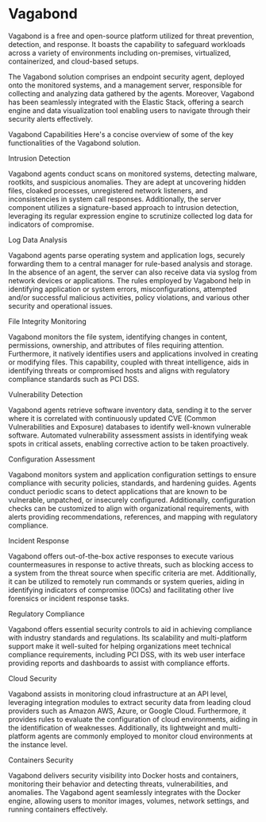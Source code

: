# Vagabond

Vagabond is a free and open-source platform utilized for threat prevention, detection, and response. It boasts the capability to safeguard workloads across a variety of environments including on-premises, virtualized, containerized, and cloud-based setups.

The Vagabond solution comprises an endpoint security agent, deployed onto the monitored systems, and a management server, responsible for collecting and analyzing data gathered by the agents. Moreover, Vagabond has been seamlessly integrated with the Elastic Stack, offering a search engine and data visualization tool enabling users to navigate through their security alerts effectively.

Vagabond Capabilities
Here's a concise overview of some of the key functionalities of the Vagabond solution.

Intrusion Detection

Vagabond agents conduct scans on monitored systems, detecting malware, rootkits, and suspicious anomalies. They are adept at uncovering hidden files, cloaked processes, unregistered network listeners, and inconsistencies in system call responses. Additionally, the server component utilizes a signature-based approach to intrusion detection, leveraging its regular expression engine to scrutinize collected log data for indicators of compromise.

Log Data Analysis

Vagabond agents parse operating system and application logs, securely forwarding them to a central manager for rule-based analysis and storage. In the absence of an agent, the server can also receive data via syslog from network devices or applications. The rules employed by Vagabond help in identifying application or system errors, misconfigurations, attempted and/or successful malicious activities, policy violations, and various other security and operational issues.

File Integrity Monitoring

Vagabond monitors the file system, identifying changes in content, permissions, ownership, and attributes of files requiring attention. Furthermore, it natively identifies users and applications involved in creating or modifying files. This capability, coupled with threat intelligence, aids in identifying threats or compromised hosts and aligns with regulatory compliance standards such as PCI DSS.

Vulnerability Detection

Vagabond agents retrieve software inventory data, sending it to the server where it is correlated with continuously updated CVE (Common Vulnerabilities and Exposure) databases to identify well-known vulnerable software. Automated vulnerability assessment assists in identifying weak spots in critical assets, enabling corrective action to be taken proactively.

Configuration Assessment

Vagabond monitors system and application configuration settings to ensure compliance with security policies, standards, and hardening guides. Agents conduct periodic scans to detect applications that are known to be vulnerable, unpatched, or insecurely configured. Additionally, configuration checks can be customized to align with organizational requirements, with alerts providing recommendations, references, and mapping with regulatory compliance.

Incident Response

Vagabond offers out-of-the-box active responses to execute various countermeasures in response to active threats, such as blocking access to a system from the threat source when specific criteria are met. Additionally, it can be utilized to remotely run commands or system queries, aiding in identifying indicators of compromise (IOCs) and facilitating other live forensics or incident response tasks.

Regulatory Compliance

Vagabond offers essential security controls to aid in achieving compliance with industry standards and regulations. Its scalability and multi-platform support make it well-suited for helping organizations meet technical compliance requirements, including PCI DSS, with its web user interface providing reports and dashboards to assist with compliance efforts.

Cloud Security

Vagabond assists in monitoring cloud infrastructure at an API level, leveraging integration modules to extract security data from leading cloud providers such as Amazon AWS, Azure, or Google Cloud. Furthermore, it provides rules to evaluate the configuration of cloud environments, aiding in the identification of weaknesses. Additionally, its lightweight and multi-platform agents are commonly employed to monitor cloud environments at the instance level.

Containers Security

Vagabond delivers security visibility into Docker hosts and containers, monitoring their behavior and detecting threats, vulnerabilities, and anomalies. The Vagabond agent seamlessly integrates with the Docker engine, allowing users to monitor images, volumes, network settings, and running containers effectively.
